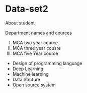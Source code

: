 # Data-set2
About student
<html>
  <head> Department names and cources </head>
  <ol type = I>
  <body>
  <li><p1> MCA two year cource </p1></li>
  <li><p2> MCA three year cousre </p1></li>
  <li><p3> MCA five Year cource </p3></li>
  </ol>
    <ul type = A>
      <li> Design of programming language</li>
      <li> Deep Learning </li>
      <li> Machine learning </li>
      <li> Data Strcture </li>
      <li> Open source system</li>
    </ul>
  </body>
  
</html>
